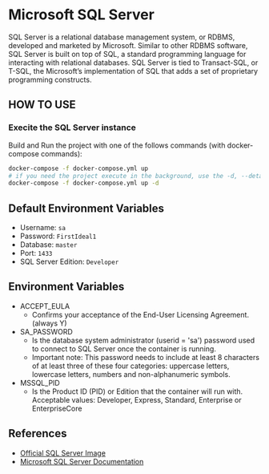 # Microsoft SQL Server

SQL Server is a relational database management system, or RDBMS, developed and marketed by Microsoft. Similar to other RDBMS software, SQL Server is built on top of SQL, a standard programming language for interacting with relational databases. SQL Server is tied to Transact-SQL, or T-SQL, the Microsoft’s implementation of SQL that adds a set of proprietary programming constructs.

## HOW TO USE

### Execite the SQL Server instance

Build and Run the project with one of the follows commands (with docker-compose commands):

```bash
docker-compose -f docker-compose.yml up
# if you need the project execute in the background, use the -d, --detach option
docker-compose -f docker-compose.yml up -d
```
## Default Environment Variables

- Username: `sa`
- Password: `FirstIdeal1`
- Database: `master`
- Port: `1433`
- SQL Server Edition: `Developer`

## Environment Variables 

- ACCEPT_EULA
    - Confirms your acceptance of the End-User Licensing Agreement. (always Y)
- SA_PASSWORD
    - Is the database system administrator (userid = 'sa') password used to connect to SQL Server once the container is running. 
    - Important note: This password needs to include at least 8 characters of at least three of these four categories: uppercase letters, lowercase letters, numbers and non-alphanumeric symbols.
- MSSQL_PID 
    - Is the Product ID (PID) or Edition that the container will run with. Acceptable values: Developer, Express, Standard, Enterprise or EnterpriseCore

## References

-  [Official SQL Server Image](https://hub.docker.com/_/microsoft-mssql-server)
-  [Microsoft SQL Server Documentation](https://docs.microsoft.com/en-us/sql/linux/quickstart-install-connect-docker?view=sql-server-ver15&pivots=cs1-bash)